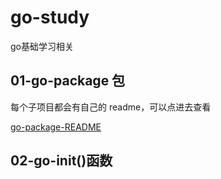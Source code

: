 # go-study
go基础学习相关


## 01-go-package 包
每个子项目都会有自己的 readme，可以点进去查看

[go-package-README](https://github.com/Holyson/go-study/blob/master/01-go-package/readme.md)

## 02-go-init()函数